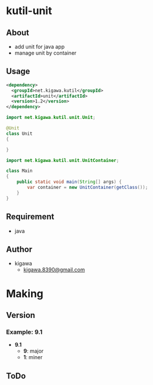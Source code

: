 # kutil-unit

## About

* add unit for java app
* manage unit by container

## Usage

```pom.xml
<dependency>
  <groupId>net.kigawa.kutil</groupId>
  <artifactId>unit</artifactId>
  <version>1.2</version>
</dependency>
```

```java
import net.kigawa.kutil.unit.Unit;

@Unit
class Unit
{

}
```

```java
import net.kigawa.kutil.unit.UnitContainer;

class Main
{
    public static void main(String[] args) {
        var container = new UnitContainer(getClass());
    }
}
```

## Requirement

* java

## Author

* kigawa
    * kigawa.8390@gmail.com

# Making

## Version

### Example: 9.1

* **9.1**
    * **9**: major
    * **1**: miner

## ToDo
